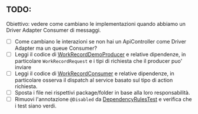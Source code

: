 ## TODO:

Obiettivo: vedere come cambiano le implementazioni quando abbiamo un Driver Adapter Consumer di messaggi.

- [ ] Come cambiano le interazioni se non hai un ApiController come Driver Adapter ma un queue Consumer?
- [ ] Leggi il codice
  di [WorkRecordDemoProducer](src/main/java/io/doubleloop/driverreactive/WorkRecordDemoProducer.java) e relative
  dipendenze, in particolare `WorkRecordRequest` e i tipi di richiesta che il producer puo' inviare
- [ ] Leggi il codice di [WorkRecordConsumer](src/main/java/io/doubleloop/driverreactive/WorkRecordConsumer.java) e
  relative dipendenze, in particolare osserva il dispatch al service basato sul tipo di action richiesta.
- [ ] Sposta i file nei rispettivi package/folder in base alla loro responsabilità.
- [ ] Rimuovi l'annotazione `@Disabled`
  da [DependencyRulesTest](src/test/java/io/doubleloop/driverreactive/DependencyRulesTest.java#L9) e verifica che i test
  siano verdi.
